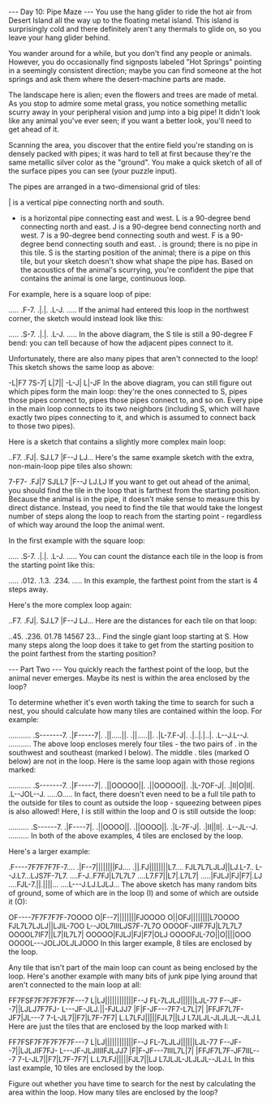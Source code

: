 --- Day 10: Pipe Maze ---
You use the hang glider to ride the hot air from Desert Island all the way up to the floating metal island. This island is surprisingly cold and there definitely aren't any thermals to glide on, so you leave your hang glider behind.

You wander around for a while, but you don't find any people or animals. However, you do occasionally find signposts labeled "Hot Springs" pointing in a seemingly consistent direction; maybe you can find someone at the hot springs and ask them where the desert-machine parts are made.

The landscape here is alien; even the flowers and trees are made of metal. As you stop to admire some metal grass, you notice something metallic scurry away in your peripheral vision and jump into a big pipe! It didn't look like any animal you've ever seen; if you want a better look, you'll need to get ahead of it.

Scanning the area, you discover that the entire field you're standing on is densely packed with pipes; it was hard to tell at first because they're the same metallic silver color as the "ground". You make a quick sketch of all of the surface pipes you can see (your puzzle input).

The pipes are arranged in a two-dimensional grid of tiles:

| is a vertical pipe connecting north and south.
- is a horizontal pipe connecting east and west.
L is a 90-degree bend connecting north and east.
J is a 90-degree bend connecting north and west.
7 is a 90-degree bend connecting south and west.
F is a 90-degree bend connecting south and east.
. is ground; there is no pipe in this tile.
S is the starting position of the animal; there is a pipe on this tile, but your sketch doesn't show what shape the pipe has.
Based on the acoustics of the animal's scurrying, you're confident the pipe that contains the animal is one large, continuous loop.

For example, here is a square loop of pipe:

.....
.F-7.
.|.|.
.L-J.
.....
If the animal had entered this loop in the northwest corner, the sketch would instead look like this:

.....
.S-7.
.|.|.
.L-J.
.....
In the above diagram, the S tile is still a 90-degree F bend: you can tell because of how the adjacent pipes connect to it.

Unfortunately, there are also many pipes that aren't connected to the loop! This sketch shows the same loop as above:

-L|F7
7S-7|
L|7||
-L-J|
L|-JF
In the above diagram, you can still figure out which pipes form the main loop: they're the ones connected to S, pipes those pipes connect to, pipes those pipes connect to, and so on. Every pipe in the main loop connects to its two neighbors (including S, which will have exactly two pipes connecting to it, and which is assumed to connect back to those two pipes).

Here is a sketch that contains a slightly more complex main loop:

..F7.
.FJ|.
SJ.L7
|F--J
LJ...
Here's the same example sketch with the extra, non-main-loop pipe tiles also shown:

7-F7-
.FJ|7
SJLL7
|F--J
LJ.LJ
If you want to get out ahead of the animal, you should find the tile in the loop that is farthest from the starting position. Because the animal is in the pipe, it doesn't make sense to measure this by direct distance. Instead, you need to find the tile that would take the longest number of steps along the loop to reach from the starting point - regardless of which way around the loop the animal went.

In the first example with the square loop:

.....
.S-7.
.|.|.
.L-J.
.....
You can count the distance each tile in the loop is from the starting point like this:

.....
.012.
.1.3.
.234.
.....
In this example, the farthest point from the start is 4 steps away.

Here's the more complex loop again:

..F7.
.FJ|.
SJ.L7
|F--J
LJ...
Here are the distances for each tile on that loop:

..45.
.236.
01.78
14567
23...
Find the single giant loop starting at S. How many steps along the loop does it take to get from the starting position to the point farthest from the starting position?



--- Part Two ---
You quickly reach the farthest point of the loop, but the animal never emerges. Maybe its nest is within the area enclosed by the loop?

To determine whether it's even worth taking the time to search for such a nest, you should calculate how many tiles are contained within the loop. For example:

...........
.S-------7.
.|F-----7|.
.||.....||.
.||.....||.
.|L-7.F-J|.
.|..|.|..|.
.L--J.L--J.
...........
The above loop encloses merely four tiles - the two pairs of . in the southwest and southeast (marked I below). The middle . tiles (marked O below) are not in the loop. Here is the same loop again with those regions marked:

...........
.S-------7.
.|F-----7|.
.||OOOOO||.
.||OOOOO||.
.|L-7OF-J|.
.|II|O|II|.
.L--JOL--J.
.....O.....
In fact, there doesn't even need to be a full tile path to the outside for tiles to count as outside the loop - squeezing between pipes is also allowed! Here, I is still within the loop and O is still outside the loop:

..........
.S------7.
.|F----7|.
.||OOOO||.
.||OOOO||.
.|L-7F-J|.
.|II||II|.
.L--JL--J.
..........
In both of the above examples, 4 tiles are enclosed by the loop.

Here's a larger example:

.F----7F7F7F7F-7....
.|F--7||||||||FJ....
.||.FJ||||||||L7....
FJL7L7LJLJ||LJ.L-7..
L--J.L7...LJS7F-7L7.
....F-J..F7FJ|L7L7L7
....L7.F7||L7|.L7L7|
.....|FJLJ|FJ|F7|.LJ
....FJL-7.||.||||...
....L---J.LJ.LJLJ...
The above sketch has many random bits of ground, some of which are in the loop (I) and some of which are outside it (O):

OF----7F7F7F7F-7OOOO
O|F--7||||||||FJOOOO
O||OFJ||||||||L7OOOO
FJL7L7LJLJ||LJIL-7OO
L--JOL7IIILJS7F-7L7O
OOOOF-JIIF7FJ|L7L7L7
OOOOL7IF7||L7|IL7L7|
OOOOO|FJLJ|FJ|F7|OLJ
OOOOFJL-7O||O||||OOO
OOOOL---JOLJOLJLJOOO
In this larger example, 8 tiles are enclosed by the loop.

Any tile that isn't part of the main loop can count as being enclosed by the loop. Here's another example with many bits of junk pipe lying around that aren't connected to the main loop at all:

FF7FSF7F7F7F7F7F---7
L|LJ||||||||||||F--J
FL-7LJLJ||||||LJL-77
F--JF--7||LJLJ7F7FJ-
L---JF-JLJ.||-FJLJJ7
|F|F-JF---7F7-L7L|7|
|FFJF7L7F-JF7|JL---7
7-L-JL7||F7|L7F-7F7|
L.L7LFJ|||||FJL7||LJ
L7JLJL-JLJLJL--JLJ.L
Here are just the tiles that are enclosed by the loop marked with I:

FF7FSF7F7F7F7F7F---7
L|LJ||||||||||||F--J
FL-7LJLJ||||||LJL-77
F--JF--7||LJLJIF7FJ-
L---JF-JLJIIIIFJLJJ7
|F|F-JF---7IIIL7L|7|
|FFJF7L7F-JF7IIL---7
7-L-JL7||F7|L7F-7F7|
L.L7LFJ|||||FJL7||LJ
L7JLJL-JLJLJL--JLJ.L
In this last example, 10 tiles are enclosed by the loop.

Figure out whether you have time to search for the nest by calculating the area within the loop. How many tiles are enclosed by the loop?
